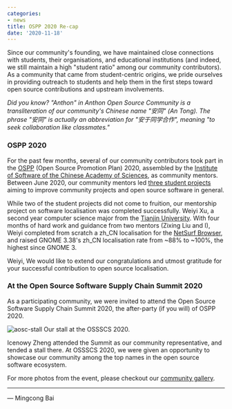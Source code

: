 ```yaml
---
categories:
- news
title: OSPP 2020 Re-cap
date: '2020-11-18'
---
```


Since our community's founding, we have maintained close connections with
students, their organisations, and educational institutions (and indeed, we
still maintain a high "student ratio" among our community contributors). As a
community that came from student-centric origins, we pride ourselves in
providing outreach to students and help them in the first steps toward open
source contributions and upstream involvements.

*Did you know? "Anthon" in Anthon Open Source Community is a transliteration
of our community's Chinese name "安同" (An Tong). The phrase "安同" is
actually an abbreviation for "安于同学合作", meaning "to seek collaboration
like classmates."*

### OSPP 2020

For the past few months, several of our community contributors took part in the
[OSPP](https://isrc.iscas.ac.cn/summer2020/) (Open Source Promotion Plan) 2020,
assembled by the [Institute of Software of the Chinese Academy of Sciences](http://english.is.cas.cn/),
as community mentors. Between June 2020, our community mentors led
[three student projects](https://wiki.aosc.io/zh/community/ospp/2020-projects/)
aiming to improve community projects and open source software in general.

While two of the student projects did not come to fruition, our mentorship
project on software localisation was completed successfully. Weiyi Xu, a
second year computer science major from the [Tianjin University](http://www.tju.edu.cn/english/index.htm).
With four months of hard work and guidance from two mentors (Zixing Liu and I),
Weiyi completed from scratch a zh_CN localisation for the [NetSurf Browser](https://www.netsurf-browser.org/),
and raised GNOME 3.38's zh_CN localisation rate from ~88% to ~100%, the highest
since GNOME 3.

Weiyi, We would like to extend our congratulations and utmost gratitude for
your successful contribution to open source localisation.

### At the Open Source Software Supply Chain Summit 2020

As a participating community, we were invited to attend the Open Source
Software Supply Chain Summit 2020, the after-party (if you will) of OSPP 2020.

![aosc-stall](/assets/i/gallery/2020-ospp-aosc-stall.jpg)
Our stall at the OSSSCS 2020.

Icenowy Zheng attended the Summit as our community representative, and tended
a stall there. At OSSSCS 2020, we were given an opportunity to showcase our
community among the top names in the open source software ecosystem.

For more photos from the event, please checkout our [community gallery](https://aosc.io/news/gallery/#ospp-2020).

----

— Mingcong Bai
